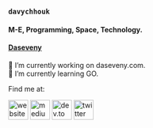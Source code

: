 ### `davychhouk`
#### M-E, Programming, Space, Technology.
#### [Daseveny](https://www.daseveny.com)

🔭 I’m currently working on daseveny.com.  
🌱 I’m currently learning GO. 
  
Find me at:  
  
[<img src='https://user-images.githubusercontent.com/13924709/108584146-96986300-7371-11eb-99d1-9d1a475065f9.png' alt='website' height='40'>](https://www.daseveny.com)
[<img src='https://user-images.githubusercontent.com/13924709/108584149-98fabd00-7371-11eb-800d-7a955719077e.png' alt='medium' height='40'>](https://medium.com/@davy.chhouk)
[<img src='https://user-images.githubusercontent.com/13924709/108584148-98622680-7371-11eb-8d34-ce4cf25adcc7.png' alt='dev.to' height='40'>](https://dev.to/davychhouk)
[<img src='https://user-images.githubusercontent.com/13924709/108584150-9a2bea00-7371-11eb-971f-2f465804b699.png' alt='twitter' height='40'>](https://twitter.com/chhoukdavy)  

